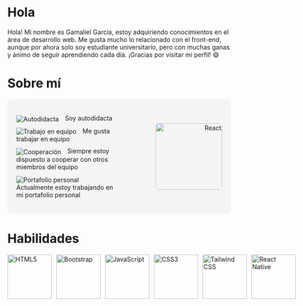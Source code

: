 # Hola <Desarrolladores/>

Hola! Mi nombre es Gamaliel Garcia, estoy adquiriendo conocimientos en el área de desarrollo web. Me gusta mucho lo relacionado con el front-end, aunque por ahora solo soy estudiante universitario, pero con muchas ganas y ánimo de seguir aprendiendo cada día. ¡Gracias por visitar mi perfil! 😄

# Sobre mí

<div style="display: flex; align-items: center; justify-content: space-between; padding: 20px; background-color: #f4f4f4; border-radius: 10px;">
  <div style="flex: 1;">
    <ul style="list-style: none; padding: 0;">
      <li style="margin-bottom: 10px;">
        <img src="https://img.icons8.com/color/24/000000/book.png" alt="Autodidacta" style="vertical-align: middle; margin-right: 10px;"> Soy autodidacta
      </li>
      <li style="margin-bottom: 10px;">
        <img src="https://img.icons8.com/color/24/000000/teamwork.png" alt="Trabajo en equipo" style="vertical-align: middle; margin-right: 10px;"> Me gusta trabajar en equipo
      </li>
      <li style="margin-bottom: 10px;">
        <img src="https://img.icons8.com/color/24/000000/handshake.png" alt="Cooperación" style="vertical-align: middle; margin-right: 10px;"> Siempre estoy dispuesto a cooperar con otros miembros del equipo
      </li>
      <li>
        <img src="https://img.icons8.com/color/24/000000/telescope.png" alt="Portafolio personal" style="vertical-align: middle; margin-right: 10px;"> Actualmente estoy trabajando en mi portafolio personal
      </li>
    </ul>
  </div>
  <div style="flex: 1; text-align: right;">
    <img src="https://upload.wikimedia.org/wikipedia/commons/a/a7/React-icon.svg" alt="React" width="150" style="border-radius: 8px;">
  </div>
</div>


# Habilidades

<div style="display: flex; align-items: center;">
  <!-- HTML5 -->
  <img src="https://upload.wikimedia.org/wikipedia/commons/6/61/HTML5_logo_and_wordmark.svg" alt="HTML5" width="100" height="100" style="object-fit: contain; margin-right: 10px;">
  
  <!-- Bootstrap -->
  <img src="https://upload.wikimedia.org/wikipedia/commons/b/b2/Bootstrap_logo.svg" alt="Bootstrap" width="100" height="100" style="object-fit: contain; margin-right: 10px;">
  
  <!-- JavaScript -->
  <img src="https://upload.wikimedia.org/wikipedia/commons/6/6a/JavaScript-logo.png" alt="JavaScript" width="100" height="100" style="object-fit: contain; margin-right: 10px;">
  
  <!-- CSS3 -->
  <img src="https://upload.wikimedia.org/wikipedia/commons/d/d5/CSS3_logo_and_wordmark.svg" alt="CSS3" width="100" height="100" style="object-fit: contain; margin-right: 10px;">
  
  <!-- Tailwind CSS -->
  <img src="https://upload.wikimedia.org/wikipedia/commons/d/d5/Tailwind_CSS_Logo.svg" alt="Tailwind CSS" width="100" height="100" style="object-fit: contain; margin-right: 10px;">
  
  <!-- React Native -->
  <img src="https://upload.wikimedia.org/wikipedia/commons/a/a7/React-icon.svg" alt="React Native" width="100" height="100" style="object-fit: contain; margin-right: 10px;">
</div>


